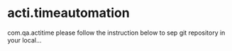 # acti.timeautomation
com.qa.actitime
please follow the instruction below to sep git repository in your local...
